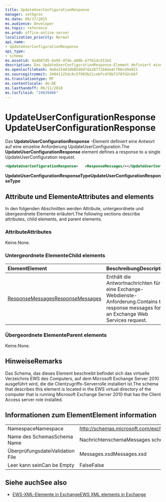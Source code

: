 ```yaml
---
title: UpdateUserConfigurationResponse
manager: sethgros
ms.date: 09/17/2015
ms.audience: Developer
ms.topic: reference
ms.prod: office-online-server
localization_priority: Normal
api_name:
- UpdateUserConfigurationResponse
api_type:
- schema
ms.assetid: 4a4b87d5-be95-4fde-a80b-e7f61dcd13e5
description: Das UpdateUserConfigurationResponse-Element definiert eine Antwort auf eine einzelne Anforderung UpdateUserConfiguration.
ms.openlocfilehash: 9a8a25443db05d8d7da28772b84edcf80cd9a921
ms.sourcegitcommit: 34041125dc8c5f993b21cebfc4f8b72f0fd2cb6f
ms.translationtype: MT
ms.contentlocale: de-DE
ms.lasthandoff: 06/11/2018
ms.locfileid: "19839406"
---
```

# <a name="updateuserconfigurationresponse"></a><span data-ttu-id="f84df-103">UpdateUserConfigurationResponse</span><span class="sxs-lookup"><span data-stu-id="f84df-103">UpdateUserConfigurationResponse</span></span>

<span data-ttu-id="f84df-104">Das **UpdateUserConfigurationResponse** -Element definiert eine Antwort auf eine einzelne Anforderung UpdateUserConfiguration.</span><span class="sxs-lookup"><span data-stu-id="f84df-104">The **UpdateUserConfigurationResponse** element defines a response to a single UpdateUserConfiguration request.</span></span> 
  
```xml
<UpdateUserConfigurationResponse>   <ResponseMessages/></UpdateUserConfigurationResponse>
```

 <span data-ttu-id="f84df-105">**UpdateUserConfigurationResponseType**</span><span class="sxs-lookup"><span data-stu-id="f84df-105">**UpdateUserConfigurationResponseType**</span></span>
## <a name="attributes-and-elements"></a><span data-ttu-id="f84df-106">Attribute und Elemente</span><span class="sxs-lookup"><span data-stu-id="f84df-106">Attributes and elements</span></span>

<span data-ttu-id="f84df-107">In den folgenden Abschnitten werden Attribute, untergeordnete und übergeordnete Elemente erläutert.</span><span class="sxs-lookup"><span data-stu-id="f84df-107">The following sections describe attributes, child elements, and parent elements.</span></span>
  
### <a name="attributes"></a><span data-ttu-id="f84df-108">Attribute</span><span class="sxs-lookup"><span data-stu-id="f84df-108">Attributes</span></span>

<span data-ttu-id="f84df-109">Keine.</span><span class="sxs-lookup"><span data-stu-id="f84df-109">None.</span></span>
  
### <a name="child-elements"></a><span data-ttu-id="f84df-110">Untergeordnete Elemente</span><span class="sxs-lookup"><span data-stu-id="f84df-110">Child elements</span></span>

|<span data-ttu-id="f84df-111">**Element**</span><span class="sxs-lookup"><span data-stu-id="f84df-111">**Element**</span></span>|<span data-ttu-id="f84df-112">**Beschreibung**</span><span class="sxs-lookup"><span data-stu-id="f84df-112">**Description**</span></span>|
|:-----|:-----|
|[<span data-ttu-id="f84df-113">ResponseMessages</span><span class="sxs-lookup"><span data-stu-id="f84df-113">ResponseMessages</span></span>](responsemessages.md) <br/> |<span data-ttu-id="f84df-114">Enthält die Antwortnachrichten für eine Exchange-Webdienste-Anforderung.</span><span class="sxs-lookup"><span data-stu-id="f84df-114">Contains the response messages for an Exchange Web Services request.</span></span>  <br/> |
   
### <a name="parent-elements"></a><span data-ttu-id="f84df-115">Übergeordnete Elemente</span><span class="sxs-lookup"><span data-stu-id="f84df-115">Parent elements</span></span>

<span data-ttu-id="f84df-116">Keine.</span><span class="sxs-lookup"><span data-stu-id="f84df-116">None.</span></span>
  
## <a name="remarks"></a><span data-ttu-id="f84df-117">Hinweise</span><span class="sxs-lookup"><span data-stu-id="f84df-117">Remarks</span></span>

<span data-ttu-id="f84df-118">Das Schema, das dieses Element beschreibt befindet sich das virtuelle Verzeichnis EWS des Computers, auf dem Microsoft Exchange Server 2010 ausgeführt wird, die die Clientzugriffs-Serverrolle installiert ist.</span><span class="sxs-lookup"><span data-stu-id="f84df-118">The schema that describes this element is located in the EWS virtual directory of the computer that is running Microsoft Exchange Server 2010 that has the Client Access server role installed.</span></span>
  
## <a name="element-information"></a><span data-ttu-id="f84df-119">Informationen zum Element</span><span class="sxs-lookup"><span data-stu-id="f84df-119">Element information</span></span>

|||
|:-----|:-----|
|<span data-ttu-id="f84df-120">Namespace</span><span class="sxs-lookup"><span data-stu-id="f84df-120">Namespace</span></span>  <br/> |http://schemas.microsoft.com/exchange/services/2006/messages  <br/> |
|<span data-ttu-id="f84df-121">Name des Schemas</span><span class="sxs-lookup"><span data-stu-id="f84df-121">Schema Name</span></span>  <br/> |<span data-ttu-id="f84df-122">Nachrichtenschema</span><span class="sxs-lookup"><span data-stu-id="f84df-122">Messages schema</span></span>  <br/> |
|<span data-ttu-id="f84df-123">Überprüfungsdatei</span><span class="sxs-lookup"><span data-stu-id="f84df-123">Validation File</span></span>  <br/> |<span data-ttu-id="f84df-124">Messages.xsd</span><span class="sxs-lookup"><span data-stu-id="f84df-124">Messages.xsd</span></span>  <br/> |
|<span data-ttu-id="f84df-125">Leer kann sein</span><span class="sxs-lookup"><span data-stu-id="f84df-125">Can be Empty</span></span>  <br/> |<span data-ttu-id="f84df-126">False</span><span class="sxs-lookup"><span data-stu-id="f84df-126">False</span></span>  <br/> |
   
## <a name="see-also"></a><span data-ttu-id="f84df-127">Siehe auch</span><span class="sxs-lookup"><span data-stu-id="f84df-127">See also</span></span>



- [<span data-ttu-id="f84df-128">EWS-XML-Elemente in Exchange</span><span class="sxs-lookup"><span data-stu-id="f84df-128">EWS XML elements in Exchange</span></span>](ews-xml-elements-in-exchange.md)

